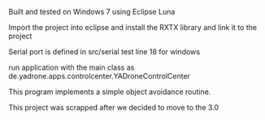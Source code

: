 Built and tested on Windows 7 using Eclipse Luna

Import the project into eclipse and install the RXTX library and link it to the project

Serial port is defined in src/serial test line 18 for windows

run application with the main class as de.yadrone.apps.controlcenter.YADroneControlCenter

This program implements a simple object avoidance routine.

This project was scrapped after we decided to move to the 3.0